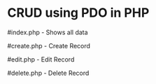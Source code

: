 ﻿# CRUD using PDO in PHP
 
 #index.php - Shows all data
 
 #create.php - Create Record
 
 #edit.php - Edit Record
 
 #delete.php - Delete Record
